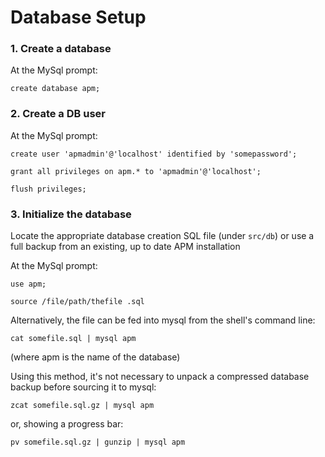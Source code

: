 # Database Setup

### 1. Create a database

At the MySql prompt:

``create database apm;``

### 2. Create a DB user

At the MySql prompt:

``create user 'apmadmin'@'localhost' identified by 'somepassword';``

``grant all privileges on apm.* to 'apmadmin'@'localhost';``

``flush privileges;``

### 3. Initialize the database

Locate the appropriate database creation SQL file (under ```src/db```) or use a full backup from
an existing, up to date APM installation

At the MySql prompt:

``use apm;``

``source /file/path/thefile .sql``

Alternatively, the file can be fed into mysql from the 
shell's command line:

``cat somefile.sql | mysql apm``

(where apm is the name of the database)

Using this method, it's not necessary to unpack a compressed
database backup before sourcing it to mysql:

``zcat somefile.sql.gz | mysql apm``

or, showing a progress bar:

``pv somefile.sql.gz | gunzip | mysql apm``

